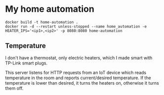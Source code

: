 # My home automation

```
docker build -t home-automation .
docker run -d --restart unless-stopped --name home_automation -e HEATER_IPS='<ip1>,<ip2>' -p 8080:8080 home-automation
```

## Temperature

I don't have a thermostat, only electric heaters, which I made smart with TP-Link smart plugs.

This server listens for HTTP requests from an IoT device which reads temperature in the room and reports current/desired temperature.
If the temperature is lower than desired, it turns the heaters on, otherwise it turns them off. 
